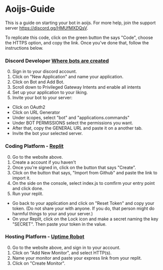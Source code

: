 # Aoijs-Guide
This is a guide on starting your bot in aoijs. For more help, join the support server https://discord.gg/HMUfMXDQsV. 

To replicate this code, click on the green button the says "Code", choose the HTTPS option, and copy the link. Once you've done that, follow the instructions below.

### Discord Developer [Where bots are created](https://discord.com/developers/)
0. Sign in to your discord account.
1. Click on "New Application" and name your application.
2. Click on Bot and Add Bot. 
3. Scroll down to Privileged Gateway Intents and enable all intents
4. Set up your application to your liking.
5. Invite your bot to your server:
  - Click on OAuth2
  - Click on URL Generator
  - Under scopes, select "bot" and "applications.commands"
  - Under BOT PERMISSIONS select the permissions you want.
  - After that, copy the GENERAL URL and paste it on a another tab. 
  - Invite the bot your selected server.

### Coding Platform - [Replit](https://replit.com/)
0. Go to the website above.
1. Create a account if you haven't
2. Once you're signed in, click on the button that says "Create".
3. Click on the button that says, "Import from Github" and paste the link to import it.
4. On the side on the console, select index.js to comfirm your entry point and click done.
5. Run your replit.
  - Go back to your application and click on "Reset Token" and copy your token. (Do not share your with anyone. If you do, that person might do harmful things to your and your server.)
  - On your Replit, click on the Lock icon and make a secret naming the key "SECRET". Then paste your token in the value.

### Hosting Platform - [Uptime Robot](https://uptimerobot.com/)
0. Go to the website above, and sign in to your account.
1. Click on "Add New Monitor", and select HTTP(s).
2. Name your monitor and paste your express link from your replit.
3. Click on "Create Monitor".
